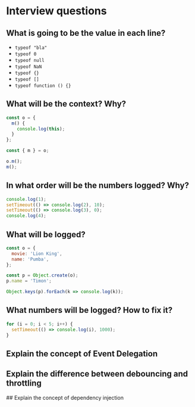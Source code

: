 Interview questions
===

## What is going to be the value in each line?

- `typeof "bla"`
- `typeof 0`
- `typeof null`
- `typeof NaN`
- `typeof {}`
- `typeof []`
- `typeof function () {}`

## What will be the context? Why?

```js
const o = {
  m() {
    console.log(this);
  }
};

const { m } = o;

o.m();
m();
```

## In what order will be the numbers logged? Why?

```js
console.log(1);
setTimeout(() => console.log(2), 10);
setTimeout(() => console.log(3), 0);
console.log(4);
```

## What will be logged?

```js
const o = {
  movie: 'Lion King',
  name: 'Pumba',
};

const p = Object.create(o);
p.name = 'Timon';

Object.keys(p).forEach(k => console.log(k));
```

## What numbers will be logged? How to fix it?

```js
for (i = 0; i < 5; i++) {
  setTimeout(() => console.log(i), 1000);
}
```

## Explain the concept of Event Delegation

## Explain the difference between debouncing and throttling

## Explain the concept of dependency injection
